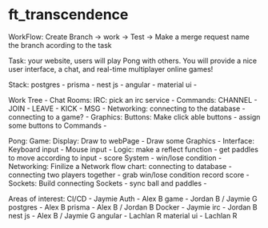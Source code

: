 # ft_transcendence

WorkFlow:
Create Branch -> work -> Test -> Make a merge request
name the branch acording to the task

Task:
  your website, users will play Pong with others. You will provide a nice user interface, a chat, and real-time multiplayer online games!
  
Stack:
postgres - 
prisma -
nest js -
angular - 
material ui -

Work Tree -
Chat Rooms:
  IRC:
    pick an irc service -
    Commands:
      CHANNEL -
      JOIN -
      LEAVE -
      KICK -
      MSG -
    Networking:
      connecting to the database -
      connecting to a game? -
    Graphics:
      Buttons:
        Make click able buttons -
        assign some buttons to Commands -
    
Pong:
  Game:
    Display:
      Draw to webPage -
      Draw some Graphics -
    Interface:
      Keyboard input -
      Mouse input -
    Logic:
      make a reflect function -
      get paddles to move according to input -
      score System -
      win/lose condition -
  Networking:
    Finilize a Network flow chart:
      connecting to database -
      connecting two players together -
      grab win/lose condition record score -
    Sockets:
      Build connecting Sockets -
      sync ball and paddles -
           

Areas of interest:
  CI/CD - Jaymie
  Auth - Alex B
  game - Jordan B / Jaymie G
  postgres - Alex B
  prisma - Alex B / Jordan B
  Docker - Jaymie
  irc - Jordan B
  nest js - Alex B / Jaymie G
  angular - Lachlan R
  material ui - Lachlan R
